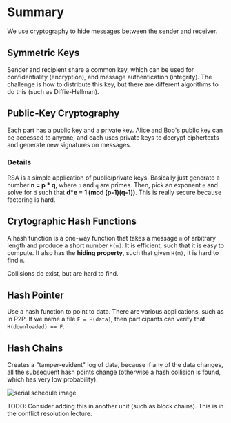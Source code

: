 # Summary
We use cryptography to hide messages between the sender and receiver. 

## Symmetric Keys
Sender and recipient share a common key, which can be used for confidentiality (encryption), and message authentication (integrity). The challenge is how to distribute this key, but there are different algorithms to do this (such as Diffie-Hellman).

## Public-Key Cryptography
Each part has a public key and a private key. Alice and Bob's public key can be accessed to anyone, and each uses private keys to decrypt ciphertexts and generate new signatures on messages.

### Details
RSA is a simple application of public/private keys. Basically just generate a number **n = p * q**, where `p` and `q` are primes. Then, pick an exponent `e` and solve for `d` such that **d*e = 1 (mod (p-1)(q-1))**. This is really secure because factoring is hard.

## Crytographic Hash Functions
A hash function is a one-way function that takes a message `m` of arbitrary length and produce a short number `H(m)`. It is efficient, such that it is easy to compute. It also has the **hiding property**, such that given `H(m)`, it is hard to find `m`. 

Collisions do exist, but are hard to find. 

## Hash Pointer
Use a hash function to point to data. There are various applications, such as in P2P. If we name a file `F = H(data)`, then participants can verify that `H(downloaded) == F`.

## Hash Chains
Creates a "tamper-evident" log of data, because if any of the data changes, all the subsequent hash points change (otherwise a hash collision is found, which has very low probability).
  
![serial schedule image](/transactions/hash_chain.png)


TODO: Consider adding this in another unit (such as block chains). This is in the conflict resolution lecture.